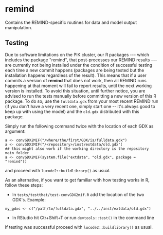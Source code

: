 # remind
Contains the REMIND-specific routines for data and model output manipulation.

## Testing

Due to software limitations on the PIK cluster, our R packages --- which
includes the package "remind", that post-processes our REMIND results
--- are currently not being installed under the condition of
successful testing each time a new commit happens (packages are being
tested but the installation happens regardless of the result).  This
means that if a user commits a version of **remind** that does not
work, then all REMIND runs happening at that moment will fail to report results, 
until the next working version is installed.  To avoid
this situation, until further notice, you are advised to run the tests
manually before committing a new version of this R package.  To do so,
use the `fulldata.gdx` from your most recent REMIND run (if you don't
have a very recent one, simply start one -- it's always good to keep up
with using the model) and the `old.gdx` distributed with this package.

Simply run the following command twice with the location of each GDX as argument:

```{r}
a <- convGDX2MIF("/where/the/first/GDX/is/fulldata.gdx")
a <- convGDX2MIF("/<repository>/inst/extdata/old.gdx")
## this might also work if the working directory is the repository main folder
a <- convGDX2MIF(system.file("extdata", "old.gdx", package = "remind"))
```

and proceed with `lucode2::buildlibrary()` as usual.


As an alternative, if you want to get familiar with how testing works
in R, follow these steps:

- In `tests/testthat/test-convGDX2mif.R` add the location of the two GDX's. Example:
```{r}
my_gdxs <- c("/path/to/fulldata.gdx", "../../inst/extdata/old.gdx")

```
- In RStudio hit Ctr+Shift+T or run `devtools::test()` in the command
  line

If testing was successful proceed with `lucode2::buildlibrary()` as
usual.
